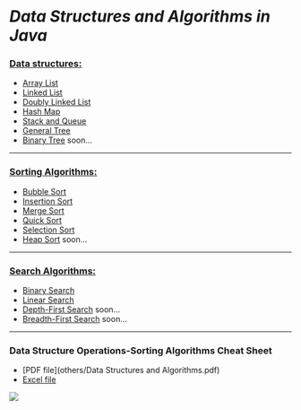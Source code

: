 # ***Data Structures and Algorithms in Java***

### [Data structures:](src/DataStructures)
- [Array List](src/DataStructures/ArrayList)
- [Linked List](src/DataStructures/LinkedList)
- [Doubly Linked List](src/DataStructures/DoublyLinkedList)
- [Hash Map](src/DataStructures/HashMap)
- [Stack and Queue](src/DataStructures/StackAndQueue)
- [General Tree](src/DataStructures/GeneralTree)
- [Binary Tree](src/DataStructures/BinaryTree) soon...
---
### [Sorting Algorithms:](src/Algorithms/Sort)
- [Bubble Sort](src/Algorithms/Sort/BubbleSort)
- [Insertion Sort](src/Algorithms/Sort/InsertionSort)
- [Merge Sort](src/Algorithms/Sort/MergeSort)
- [Quick Sort](src/Algorithms/Sort/QuickSort)
- [Selection Sort](src/Algorithms/Sort/SelectionSort)
- [Heap Sort](src/Algorithms/Sort/HeapSort) soon...
---
### [Search Algorithms:](src/Algorithms/Search)
- [Binary Search](src/Algorithms/Search/BinarySearch)
- [Linear Search](src/Algorithms/Search/LinearSearch)
- [Depth-First Search](src/Algorithms/Search/DepthFirstSearch) soon...
- [Breadth-First Search](src/Algorithms/Search/BreadthFirstSearch) soon...
---
### Data Structure Operations-Sorting Algorithms Cheat Sheet
- [PDF file](others/Data Structures and Algorithms.pdf)
- [Excel file](src/Algorithms/Search/LinearSearch)

<img src="https://github.com/Vlajkovic01/Data-Structures-and-Algorithms-in-Java/blob/main/others/DSAA.png" align=center>
